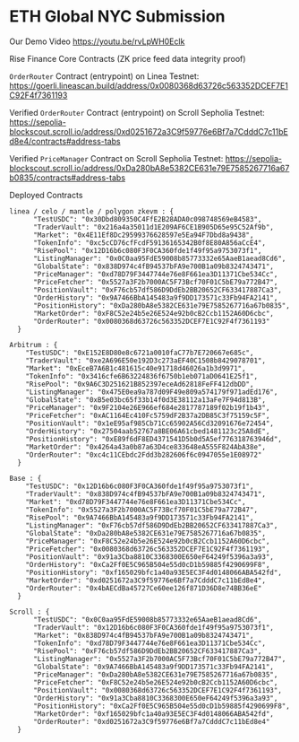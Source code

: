 # ETH Global NYC Submission

Our Demo Video
https://youtu.be/rvLpWH0Eclk

Rise Finance Core Contracts (ZK price feed data integrity proof)

`OrderRouter` Contract (entrypoint) on Linea Testnet: https://goerli.lineascan.build/address/0x0080368d63726c563352DCEF7E1C92F4f7361193


Verified `OrderRouter` Contract (entrypoint) on Scroll Sepholia Testnet: https://sepolia-blockscout.scroll.io/address/0xd0251672a3C9f59776e6Bf7a7CdddC7c11bEd8e4/contracts#address-tabs


Verified `PriceManager` Contract on Scroll Sepholia Testnet: https://sepolia-blockscout.scroll.io/address/0xDa280bA8e5382CE631e79E7585267716a67b0835/contracts#address-tabs

Deployed Contracts
```
linea / celo / mantle / polygon zkevm : {
      "TestUSDC": "0x30Dbd809350C4FfE2B28ADA0c098748569eB4583",
      "TraderVault": "0x216a4a35011d1E209AF6CE1B905D65e95C52Af9b",
      "Market": "0x4E11Ef8Dc29599376628597e5Ea94F7Dbd8a9438",
      "TokenInfo": "0xc5cCD76cfFcdF59136165342B0f8E80A856aCcE4",
      "RisePool": "0x12D16b6c080F3F0CA360fde1f49f95a9753073f1",
      "ListingManager": "0x0C0aa95FdE59008b85773332e65AaeB1aead8Cd6",
      "GlobalState": "0x838D974c4fB94537bFA9e700B1a09b8324743471",
      "PriceManager": "0xd78D79F3447744e76e8F661ea3D11371Cbe534Cc",
      "PriceFetcher": "0x5527a3F2b7000AC5F73Bcf70F01C5bE79a772B47",
      "PositionVault": "0xF76cb57df586D9DdEb2BB20652CF633417887Ca3",
      "OrderHistory": "0x9A7466BbA145483a9f9DD173571c33Fb94FA2141",
      "PositionHistory": "0xDa280bA8e5382CE631e79E7585267716a67b0835",
      "MarketOrder": "0xF8C52e24b5e26E524e92b0cB2Ccb1152A60D6cbc",
      "OrderRouter": "0x0080368d63726c563352DCEF7E1C92F4f7361193"
  }
```

```
Arbitrum : {
    "TestUSDC": "0xE152E8D80e8c6721a0010faC77b7E720667e685c",
    "TraderVault": "0xe2A696E50e192D3c273aEF40C1508b8429078701",
    "Market": "0xEceB7A6B1c481615c40e91718d46026a1b3d9971",
    "TokenInfo": "0x3416cfe6B63224836f6750b1eb071aD0641E25f1",
    "RisePool": "0x9A6C3D251621B852397eceAd62818FeFF412dbDD",
    "ListingManager": "0x475E0ea9a787d09F49e809a574179f971adEd176",
    "GlobalState": "0xB5e03bc65f33b14f0d3E38112a13aFe7F94d813B",
    "PriceManager": "0x9F2104e26E966ef684e2817787189f02b19f1b43",
    "PriceFetcher": "0xAC1164Ec410Fc5759dF2B37a2DB85C3f75159c5F",
    "PositionVault": "0x1eE95af985Cb71Cc65902A56Cd32091676e72454",
    "OrderHistory": "0x27504aab52767a8BE06A61cbed1481123c25A8dE",
    "PositionHistory": "0xE89f6dF8ED4371541D5b0d5A5ef776318763946d",
    "MarketOrder": "0x4264a43a0b87a63D4ce833648eA555F824AbA38e",
    "OrderRouter": "0xc4c11CEbdc2Fdd3b282606f6c0947055e1E08972"
  }
```

```
Base : {
    "TestUSDC": "0x12D16b6c080F3F0CA360fde1f49f95a9753073f1",
    "TraderVault": "0x838D974c4fB94537bFA9e700B1a09b8324743471",
    "Market": "0xd78D79F3447744e76e8F661ea3D11371Cbe534Cc",
    "TokenInfo": "0x5527a3F2b7000AC5F73Bcf70F01C5bE79a772B47",
    "RisePool": "0x9A7466BbA145483a9f9DD173571c33Fb94FA2141",
    "ListingManager": "0xF76cb57df586D9DdEb2BB20652CF633417887Ca3",
    "GlobalState": "0xDa280bA8e5382CE631e79E7585267716a67b0835",
    "PriceManager": "0xF8C52e24b5e26E524e92b0cB2Ccb1152A60D6cbc",
    "PriceFetcher": "0x0080368d63726c563352DCEF7E1C92F4f7361193",
    "PositionVault": "0x91a3Cba8810C3368300E650eF64249f5396a3a93",
    "OrderHistory": "0xCa2Ff0E5C965B504e55d0cD1b59885f4290699F8",
    "PositionHistory": "0xf165029bfc1a40a93E5EC3F4d0148066ABA542fd",
    "MarketOrder": "0xd0251672a3C9f59776e6Bf7a7CdddC7c11bEd8e4",
    "OrderRouter": "0x4bAECdBa45727Ce60ee126f871D36D8e74BB36eE"
  }
```

```
Scroll : {
      "TestUSDC": "0x0C0aa95FdE59008b85773332e65AaeB1aead8Cd6",
      "TraderVault": "0x12D16b6c080F3F0CA360fde1f49f95a9753073f1",
      "Market": "0x838D974c4fB94537bFA9e700B1a09b8324743471",
      "TokenInfo": "0xd78D79F3447744e76e8F661ea3D11371Cbe534Cc",
      "RisePool": "0xF76cb57df586D9DdEb2BB20652CF633417887Ca3",
      "ListingManager": "0x5527a3F2b7000AC5F73Bcf70F01C5bE79a772B47",
      "GlobalState": "0x9A7466BbA145483a9f9DD173571c33Fb94FA2141",
      "PriceManager": "0xDa280bA8e5382CE631e79E7585267716a67b0835",
      "PriceFetcher": "0xF8C52e24b5e26E524e92b0cB2Ccb1152A60D6cbc",
      "PositionVault": "0x0080368d63726c563352DCEF7E1C92F4f7361193",
      "OrderHistory": "0x91a3Cba8810C3368300E650eF64249f5396a3a93",
      "PositionHistory": "0xCa2Ff0E5C965B504e55d0cD1b59885f4290699F8",
      "MarketOrder": "0xf165029bfc1a40a93E5EC3F4d0148066ABA542fd",
      "OrderRouter": "0xd0251672a3C9f59776e6Bf7a7CdddC7c11bEd8e4"
  }
```
